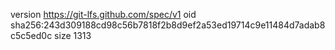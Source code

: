 version https://git-lfs.github.com/spec/v1
oid sha256:243d309188cd98c56b7818f2b8d9ef2a53ed19714c9e11484d7adab8c5c5ed0c
size 1313
